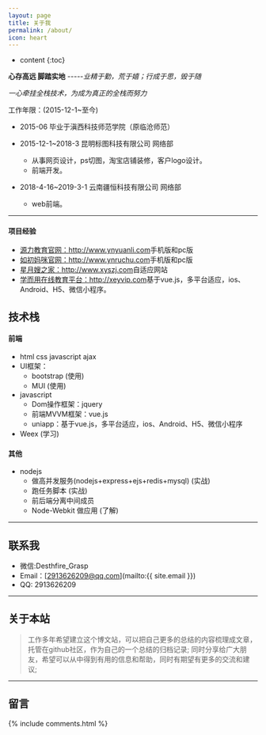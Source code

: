 ```yaml
---
layout: page
title: 关于我
permalink: /about/
icon: heart
---
```


* content
{:toc}

**心存高远 脚踏实地**
*-----业精于勤，荒于嬉；行成于思，毁于随*

*一心牵挂全栈技术，为成为真正的全栈而努力*

工作年限：(2015-12-1~至今)

* 2015-06 毕业于滇西科技师范学院（原临沧师范）

* 2015-12-1~2018-3 昆明标图科技有限公司 网络部
    * 从事网页设计，ps切图，淘宝店铺装修，客户logo设计。
    * 前端开发。
* 2018-4-16~2019-3-1 云南疆恒科技有限公司 网络部
    * web前端。

---

#### 项目经验

* <a href="http://www.ynyuanli.com">源力教育官网：http://www.ynyuanli.com</a>手机版和pc版
* <a href="http://www.ynruchu.com">如初妈咪官网：http://www.ynruchu.com</a>手机版和pc版
* <a href="http://www.xyszj.com">星月嫂之家：http://www.xyszj.com</a>自适应网站
* <a href="http://xeyvip.com">学而用在线教育平台：http://xeyvip.com</a>基于vue.js，多平台适应，ios、Android、H5、微信小程序。



## 技术栈

#### 前端

* html css javascript ajax
* UI框架：
    * bootstrap (使用)
    * MUI (使用)
* javascript
    * Dom操作框架：jquery
    * 前端MVVM框架：vue.js 
    * uniapp：基于vue.js，多平台适应，ios、Android、H5、微信小程序 
* Weex (学习)

#### 其他

* nodejs
    * 做高并发服务(nodejs+express+ejs+redis+mysql) (实战)
    * 跑任务脚本 (实战)
    * 前后端分离中间成员
    * Node-Webkit 做应用 (了解)

---

## 联系我

* 微信:Desthfire_Grasp
* Email：[2913626209@qq.com](mailto:{{ site.email }})
* QQ: 2913626209

---

## 关于本站

> 工作多年希望建立这个博文站，可以把自己更多的总结的内容梳理成文章，托管在github社区，作为自己的一个总结的归档记录;
> 同时分享给广大朋友，希望可以从中得到有用的信息和帮助，同时有期望有更多的交流和建议;

---

## 留言

{% include comments.html %}
